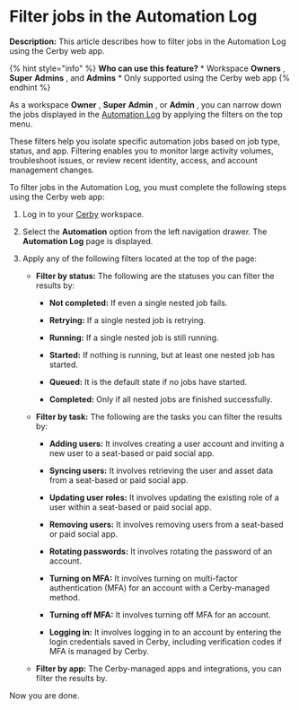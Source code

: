 # Filter jobs in the Automation Log

**Description:** This article describes how to filter jobs in the Automation Log using the Cerby web app.

{% hint style="info" %} **Who can use this feature?** * Workspace **Owners** ,
**Super** **Admins** , and **Admins** * Only supported using the Cerby web app
{% endhint %}

As a workspace **Owner** , **Super** **Admin** , or **Admin** , you can narrow
down the jobs displayed in the [Automation
Log](https://help.cerby.com/en/articles/11642287-explore-the-automation-log)
by applying the filters on the top menu.

These filters help you isolate specific automation jobs based on job type,
status, and app. Filtering enables you to monitor large activity volumes,
troubleshoot issues, or review recent identity, access, and account management
changes.

To filter jobs in the Automation Log, you must complete the following steps
using the Cerby web app:

  1. Log in to your [Cerby](https://app.cerby.com/) workspace.

  2. Select the **Automation** option from the left navigation drawer. The **Automation Log** page is displayed.

  3. Apply any of the following filters located at the top of the page:

     * **Filter by status:** The following are the statuses you can filter the results by:

       * **Not completed:** If even a single nested job fails.

       * **Retrying:** If a single nested job is retrying.

       * **Running:** If a single nested job is still running.

       * **Started:** If nothing is running, but at least one nested job has started.

       * **Queued:** It is the default state if no jobs have started.

       * **Completed:** Only if all nested jobs are finished successfully.

     * **Filter by task:** The following are the tasks you can filter the results by:

       * **Adding users:** It involves creating a user account and inviting a new user to a seat-based or paid social app.

       * **Syncing users:** It involves retrieving the user and asset data from a seat-based or paid social app.

       * **Updating user roles:** It involves updating the existing role of a user within a seat-based or paid social app.

       * **Removing users:** It involves removing users from a seat-based or paid social app.

       * **Rotating passwords:** It involves rotating the password of an account.

       * **Turning on MFA:** It involves turning on multi-factor authentication (MFA) for an account with a Cerby-managed method.

       * **Turning off MFA:** It involves turning off MFA for an account.

       * **Logging in:** It involves logging in to an account by entering the login credentials saved in Cerby, including verification codes if MFA is managed by Cerby.

     * **Filter by app:** The Cerby-managed apps and integrations, you can filter the results by.

Now you are done.

